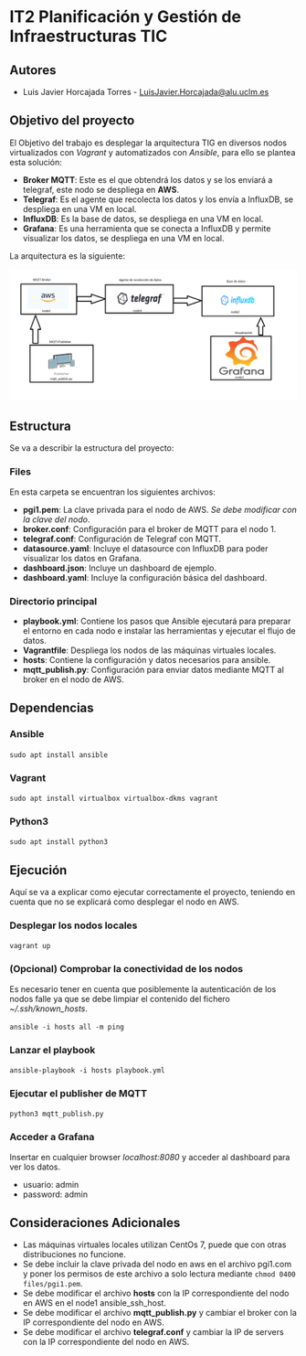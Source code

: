 # IT2 Planificación y Gestión de Infraestructuras TIC

## Autores

-   Luis Javier Horcajada Torres - [LuisJavier.Horcajada\@alu.uclm.es](mailto:LuisJavier.Horcajada@alu.uclm.es)

## Objetivo del proyecto

El Objetivo del trabajo es desplegar la arquitectura TIG en diversos nodos virtualizados con *Vagrant* y automatizados con *Ansible*, para ello se plantea esta solución:

-  **Broker MQTT**: Este es el que obtendrá los datos y se los enviará a telegraf, este nodo se despliega en **AWS**.
-  **Telegraf**: Es el agente que recolecta los datos y los envía a InfluxDB, se despliega en una VM en local.
-  **InfluxDB**: Es la base de datos, se despliega en una VM en local.
-  **Grafana**: Es una herramienta que se conecta a InfluxDB y permite visualizar los datos, se despliega en una VM en local.

La arquitectura es la siguiente:

![Imagen](/arquitectura.png?raw=true "Arquitectura")

## Estructura

Se va a describir la estructura del proyecto:

### Files

En esta carpeta se encuentran los siguientes archivos:

-  **pgi1.pem**: La clave privada para el nodo de AWS. *Se debe modificar con la clave del nodo*.
-  **broker.conf**: Configuración para el broker de MQTT para el nodo 1.
-  **telegraf.conf**: Configuración de Telegraf con MQTT.
-  **datasource.yaml**: Incluye el datasource con InfluxDB para poder visualizar los datos en Grafana.
-  **dashboard.json**: Incluye un dashboard de ejemplo.
-  **dashboard.yaml**: Incluye la configuración básica del dashboard.



### Directorio principal

-  **playbook.yml**: Contiene los pasos que Ansible ejecutará para preparar el entorno en cada nodo e instalar las herramientas y ejecutar el flujo de datos.
-  **Vagrantfile**: Despliega los nodos de las máquinas virtuales locales.
-  **hosts**: Contiene la configuración y datos necesarios para ansible.
-  **mqtt_publish.py**: Configuración para enviar datos mediante MQTT al broker en el nodo de AWS.

## Dependencias

### Ansible

`sudo apt install ansible`

### Vagrant

`sudo apt install virtualbox virtualbox-dkms vagrant`

### Python3

`sudo apt install python3`

## Ejecución

Aquí se va a explicar como ejecutar correctamente el proyecto, teniendo en cuenta que no se explicará como desplegar el nodo en AWS.

### Desplegar los nodos locales

`vagrant up`

### **(Opcional)** Comprobar la conectividad de los nodos

Es necesario tener en cuenta que posiblemente la autenticación de los nodos falle ya que se debe limpiar el contenido del fichero *~/.ssh/known_hosts*.

`ansible -i hosts all -m ping`

### Lanzar el playbook

`ansible-playbook -i hosts playbook.yml`

### Ejecutar el publisher de MQTT

`python3 mqtt_publish.py`

### Acceder a Grafana

Insertar en cualquier browser *localhost:8080* y acceder al dashboard para ver los datos.

- usuario: admin
- password: admin

## Consideraciones Adicionales

- Las máquinas virtuales locales utilizan CentOs 7, puede que con otras distribuciones no funcione.
- Se debe incluir la clave privada del nodo en aws en el archivo pgi1.com y poner los permisos de este archivo a solo lectura mediante `chmod 0400 files/pgi1.pem`.
- Se debe modificar el archivo **hosts** con la IP correspondiente del nodo en AWS en el node1 ansible_ssh_host.
- Se debe modificar el archivo **mqtt_publish.py** y cambiar el broker con la IP correspondiente del nodo en AWS.
- Se debe modificar el archivo **telegraf.conf** y cambiar la IP de servers con la IP correspondiente del nodo en AWS.
